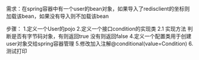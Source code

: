 需求：在spring容器中有一个user的bean对象，如果导入了redisclient的坐标则加载该bean，如果没有导入则不加载该bean

步骤：
1.定义一个User的pojo
2.定义一个接口condition的实现类
  2.1 实现方法 判断是否有字节码对象，有则返回true 没有则返回false
4.定义一个配置类用于创建user对象交给spring容器管理
5.修改加入注解@conditional(value=Condition)
6.测试打印